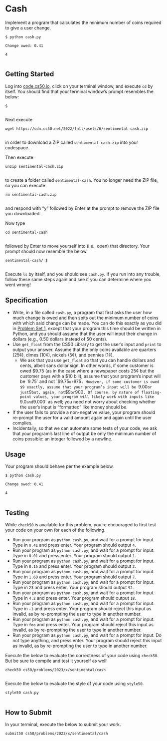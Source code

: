 # Cash


Implement a program that calculates the minimum number of coins required to give a user change.



```
$ python cash.py

Change owed: 0.41

4


```

## Getting Started


Log into [code.cs50.io](https://code.cs50.io/), click on your terminal window, and execute `cd` by itself. You should find that your terminal window’s prompt resembles the below:



```
$


```

Next execute



```
wget https://cdn.cs50.net/2022/fall/psets/6/sentimental-cash.zip


```

in order to download a ZIP called `sentimental-cash.zip` into your codespace.


Then execute



```
unzip sentimental-cash.zip


```

to create a folder called `sentimental-cash`. You no longer need the ZIP file, so you can execute



```
rm sentimental-cash.zip


```

and respond with “y” followed by Enter at the prompt to remove the ZIP file you downloaded.


Now type



```
cd sentimental-cash


```

followed by Enter to move yourself into (i.e., open) that directory. Your prompt should now resemble the below.



```
sentimental-cash/ $


```

Execute `ls` by itself, and you should see `cash.py`. If you run into any trouble, follow these same steps again and see if you can determine where you went wrong!


## Specification


* Write, in a file called `cash.py`, a program that first asks the user how much change is owed and then spits out the minimum number of coins with which said change can be made. You can do this exactly as you did in [Problem Set 1](../../1/), except that your program this time should be written in Python, and you should assume that the user will input their change in dollars (e.g., 0.50 dollars instead of 50 cents).
* Use `get_float` from the CS50 Library to get the user’s input and `print` to output your answer. Assume that the only coins available are quarters (25¢), dimes (10¢), nickels (5¢), and pennies (1¢).
	+ We ask that you use `get_float` so that you can handle dollars and cents, albeit sans dollar sign. In other words, if some customer is owed $9.75 (as in the case where a newspaper costs 25¢ but the customer pays with a $10 bill), assume that your program’s input will be `9.75` and not `$9.75` or `975`. However, if some customer is owed $9 exactly, assume that your program’s input will be `9.00` or just `9` but, again, not `$9` or `900`. Of course, by nature of floating-point values, your program will likely work with inputs like `9.0` and `9.000` as well; you need not worry about checking whether the user’s input is “formatted” like money should be.
* If the user fails to provide a non-negative value, your program should re-prompt the user for a valid amount again and again until the user complies.
* Incidentally, so that we can automate some tests of your code, we ask that your program’s last line of output be only the minimum number of coins possible: an integer followed by a newline.


## Usage


Your program should behave per the example below.



```
$ python cash.py

Change owed: 0.41

4


```

## Testing


While `check50` is available for this problem, you’re encouraged to first test your code on your own for each of the following.


* Run your program as `python cash.py`, and wait for a prompt for input. Type in `0.41` and press enter. Your program should output `4`.
* Run your program as `python cash.py`, and wait for a prompt for input. Type in `0.01` and press enter. Your program should output `1`.
* Run your program as `python cash.py`, and wait for a prompt for input. Type in `0.15` and press enter. Your program should output `2`.
* Run your program as `python cash.py`, and wait for a prompt for input. Type in `1.60` and press enter. Your program should output `7`.
* Run your program as `python cash.py`, and wait for a prompt for input. Type in `23` and press enter. Your program should output `92`.
* Run your program as `python cash.py`, and wait for a prompt for input. Type in `4.2` and press enter. Your program should output `18`.
* Run your program as `python cash.py`, and wait for a prompt for input. Type in `-1` and press enter. Your program should reject this input as invalid, as by re-prompting the user to type in another number.
* Run your program as `python cash.py`, and wait for a prompt for input. Type in `foo` and press enter. Your program should reject this input as invalid, as by re-prompting the user to type in another number.
* Run your program as `python cash.py`, and wait for a prompt for input. Do not type anything, and press enter. Your program should reject this input as invalid, as by re-prompting the user to type in another number.


Execute the below to evaluate the correctness of your code using `check50`. But be sure to compile and test it yourself as well!



```
check50 cs50/problems/2023/x/sentimental/cash


```

Execute the below to evaluate the style of your code using `style50`.



```
style50 cash.py


```

## How to Submit


In your terminal, execute the below to submit your work.



```
submit50 cs50/problems/2023/x/sentimental/cash


```






